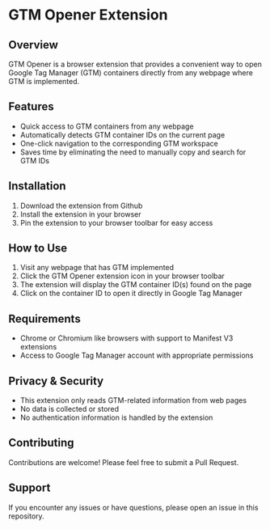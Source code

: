 # GTM Opener Extension

## Overview
GTM Opener is a browser extension that provides a convenient way to open Google Tag Manager (GTM) containers directly from any webpage where GTM is implemented.

## Features
- Quick access to GTM containers from any webpage
- Automatically detects GTM container IDs on the current page
- One-click navigation to the corresponding GTM workspace
- Saves time by eliminating the need to manually copy and search for GTM IDs

## Installation
1. Download the extension from Github
2. Install the extension in your browser
3. Pin the extension to your browser toolbar for easy access

## How to Use
1. Visit any webpage that has GTM implemented
2. Click the GTM Opener extension icon in your browser toolbar
3. The extension will display the GTM container ID(s) found on the page
4. Click on the container ID to open it directly in Google Tag Manager

## Requirements
- Chrome or Chromium like browsers with support to Manifest V3 extensions
- Access to Google Tag Manager account with appropriate permissions

## Privacy & Security
- This extension only reads GTM-related information from web pages
- No data is collected or stored
- No authentication information is handled by the extension

## Contributing
Contributions are welcome! Please feel free to submit a Pull Request.

## Support
If you encounter any issues or have questions, please open an issue in this repository.
